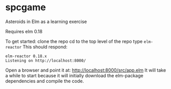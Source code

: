 # spcgame
Asteroids in Elm as a learning exercise

Requires elm 0.18

To get started:
clone the repo
cd to the top level of the repo
type `elm-reactor`
This should respond:
~~~~
elm-reactor 0.18.x
Listening on http://localhost:8000/
~~~~

Open a browser and point it at: [http://localhost:8000/src/app.elm](http://localhost:8000/src/app.elm)
It will take a while to start because it will initially download the elm-package dependencies and compile the code.
